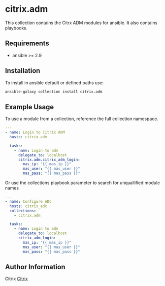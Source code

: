 # citrix.adm

This collection contains the Citrx ADM modules for ansible. It also contains playbooks.

## Requirements

 - ansible >= 2.9

## Installation

To install in ansible default or defined paths use:
```bash
ansible-galaxy collection install citrix.adm
```

## Example Usage


To use a module from a collection, reference the full collection namespace.

```yaml
---
- name: Login to Citrix ADM
  hosts: citrix_adm

  tasks:
    - name: Login to adm
      delegate_to: localhost
      citrix.adm.citrix_adm_login:
        mas_ip: "{{ mas_ip }}"
        mas_user: "{{ mas_user }}"
        mas_pass: "{{ mas_pass }}"

```

Or use the collections playbook parameter to search for unquallified module names

```yaml
---
- name: Configure ADC
  hosts: citrix_adc
  collections:
    - citrix.adm

  tasks:
    - name: Login to adm
      delegate_to: localhost
      citrix_adm_login:
        mas_ip: "{{ mas_ip }}"
        mas_user: "{{ mas_user }}"
        mas_pass: "{{ mas_pass }}"

```

## Author Information

Citrix
[Citrix](https://www.citrix.com)
